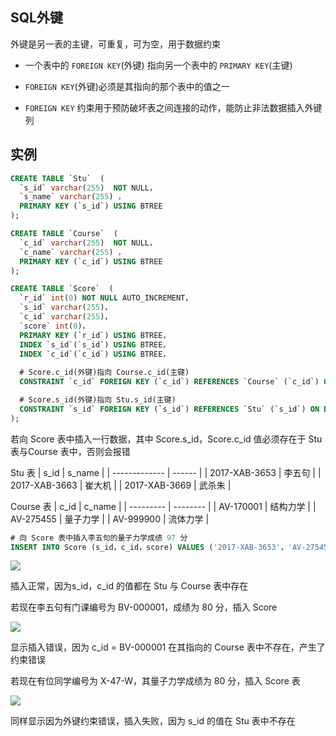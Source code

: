 <!--
 * @Description: 
 * @Version: 1.0
 * @Author: DaLao
 * @Email: dalao_li@163.com
 * @Date: 2021-01-16 17:59:35
 * @LastEditors: DaLao
 * @LastEditTime: 2021-10-07 16:15:37
-->

## SQL外键

外键是另一表的主键，可重复，可为空，用于数据约束

- 一个表中的 `FOREIGN KEY`(外键) 指向另一个表中的 `PRIMARY KEY`(主键)
  
- `FOREIGN KEY`(外键)必须是其指向的那个表中的值之一
  
- `FOREIGN KEY` 约束用于预防破坏表之间连接的动作，能防止非法数据插入外键列

## 实例

```sql
CREATE TABLE `Stu`  (
  `s_id` varchar(255)  NOT NULL，
  `s_name` varchar(255) ，
  PRIMARY KEY (`s_id`) USING BTREE
);

CREATE TABLE `Course`  (
  `c_id` varchar(255)  NOT NULL，
  `c_name` varchar(255) ，
  PRIMARY KEY (`c_id`) USING BTREE
);

CREATE TABLE `Score`  (
  `r_id` int(0) NOT NULL AUTO_INCREMENT，
  `s_id` varchar(255)，
  `c_id` varchar(255)，
  `score` int(0)，
  PRIMARY KEY (`r_id`) USING BTREE，
  INDEX `s_id`(`s_id`) USING BTREE，
  INDEX `c_id`(`c_id`) USING BTREE，
  
  # Score.c_id(外键)指向 Course.c_id(主键)
  CONSTRAINT `c_id` FOREIGN KEY (`c_id`) REFERENCES `Course` (`c_id`) ON DELETE RESTRICT ON UPDATE RESTRICT，

  # Score.s_id(外键)指向 Stu.s_id(主键)
  CONSTRAINT `s_id` FOREIGN KEY (`s_id`) REFERENCES `Stu` (`s_id`) ON DELETE RESTRICT ON UPDATE RESTRICT
);
```

若向 Score 表中插入一行数据，其中 Score.s_id，Score.c_id 值必须存在于 Stu 表与Course 表中，否则会报错


Stu 表
| s_id          | s_name |
| ------------- | ------ |
| 2017-XAB-3653 | 李五句 |
| 2017-XAB-3663 | 崔大机 |
| 2017-XAB-3669 | 武杀朱 |

Course 表
| c_id      | c_name   |
| --------- | -------- |
| AV-170001 | 结构力学 |
| AV-275455 | 量子力学 |
| AV-999900 | 流体力学 |

```sql
# 向 Score 表中插入李五句的量子力学成绩 97 分
INSERT INTO Score (s_id，c_id，score) VALUES ('2017-XAB-3653'，'AV-275455'，97);
```

![](https://cdn.hurra.ltd/img/20201005170211.png)

插入正常，因为s_id，c_id 的值都在 Stu 与 Course 表中存在

若现在李五句有门课编号为 BV-000001，成绩为 80 分，插入 Score 

![](https://cdn.hurra.ltd/img/20201005170512.png)

显示插入错误，因为 c_id = BV-000001 在其指向的 Course 表中不存在，产生了约束错误

若现在有位同学编号为 X-47-W，其量子力学成绩为 80 分，插入 Score 表

![](https://cdn.hurra.ltd/img/20201005170843.png)

同样显示因为外键约束错误，插入失败，因为 s_id 的值在 Stu 表中不存在


